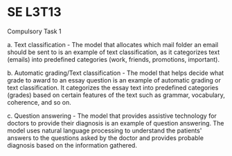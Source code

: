 # SE L3T13

Compulsory Task 1

a. Text classification - The model that allocates which mail folder an email should be sent to is an example of text classification, as it categorizes text (emails) into predefined categories (work, friends, promotions, important).

b. Automatic grading/Text classification - The model that helps decide what grade to award to an essay question is an example of automatic grading or text classification. It categorizes the essay text into predefined categories (grades) based on certain features of the text such as grammar, vocabulary, coherence, and so on.

c. Question answering - The model that provides assistive technology for doctors to provide their diagnosis is an example of question answering. The model uses natural language processing to understand the patients' answers to the questions asked by the doctor and provides probable diagnosis based on the information gathered.